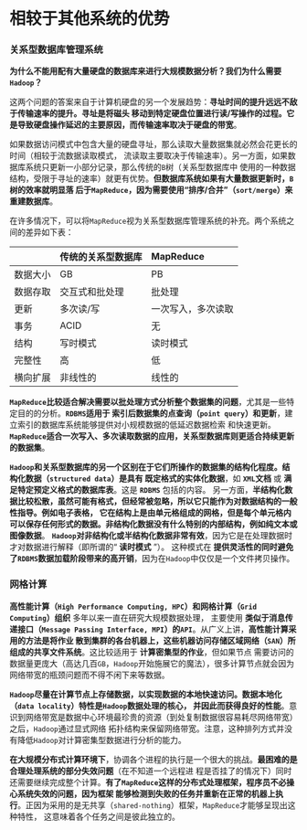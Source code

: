 相较于其他系统的优势
==============================================================================
 ### 关系型数据库管理系统
 **为什么不能用配有大量硬盘的数据库来进行大规模数据分析？我们为什么需要`Hadoop`？**

 这两个问题的答案来自于计算机硬盘的另一个发展趋势：**寻址时间的提升远远不敌于传输速率的提升。寻址是将磁头
 移动到特定硬盘位置进行读/写操作的过程。它是导致硬盘操作延迟的主要原因，而传输速率取决于硬盘的带宽**。

 如果数据访问模式中包含大量的硬盘寻址，那么读取大量数据集就必然会花更长的时间（相较于流数据读取模式，
 流读取主要取决于传输速率）。另一方面，如果数据库系统只更新一小部分记录，那么传统的`B`树（关系型数据库中
 使用的一种数据结构，受限于寻址的速率）就更有优势。**但数据库系统如果有大量数据更新时，`B`树的效率就明显落
 后于`MapReduce`，因为需要使用“排序/合并”（`sort/merge`）来重建数据库**。

 在许多情况下，可以将`MapReduce`视为关系型数据库管理系统的补充。两个系统之间的差异如下表：

 | | 传统的关系型数据库 | MapReduce |
 |:--|:--------------|:----------|
 | 数据大小 | GB | PB |
 | 数据存取 | 交互式和批处理 | 批处理 |
 | 更新 | 多次读/写 | 一次写入，多次读取 |
 | 事务 | ACID | 无 |
 | 结构 | 写时模式 | 读时模式 |
 | 完整性 | 高 | 低 |
 | 横向扩展 | 非线性的 | 线性的 |

 **`MapReduce`比较适合解决需要以批处理方式分析整个数据集的问题**，尤其是一些特定目的的分析。**`RDBMS`适用于
 索引后数据集的点查询（`point query`）和更新**，建立索引的数据库系统能够提供对小规模数据的低延迟数据检索
 和快速更新。**`MapReduce`适合一次写入、多次读取数据的应用，关系型数据库则更适合持续更新的数据集**。

 **`Hadoop`和关系型数据库的另一个区别在于它们所操作的数据集的结构化程度。结构化数据（`structured data`）是具有
 既定格式的实体化数据**，如 **`XML`文档** 或 **满足特定预定义格式的数据库表**。这是 **`RDBMS`** 包括的内容。
 另一方面，**半结构化数据比较松散，虽然可能有格式，但经常被忽略，所以它只能作为对数据结构的一般性指导。例如电子表格，
 它在结构上是由单元格组成的网格，但是每个单元格内可以保存任何形式的数据。非结构化数据没有什么特别的内部结构，例如纯文本或图像数据**。
 **`Hadoop`对非结构化或半结构化数据非常有效**，因为它是在处理数据时才对数据进行解释（即所谓的“ **读时模式** ”）。
 这种模式在 **提供灵活性的同时避免了`RDBMS`数据加载阶段带来的高开销**，因为在`Hadoop`中仅仅是一个文件拷贝操作。

 ### 网格计算
 **高性能计算（`High Performance Computing, HPC`）和网格计算（`Grid Computing`）组织** 多年以来一直在研究大规模数据处理，
 主要使用 **类似于消息传递接口（`Message Passing Interface, MPI`）的`API`**。从广义上讲，**高性能计算采用的方法是将作业
 散到集群的各台机器上，这些机器访问存储区域网络（`SAN`）所组成的共享文件系统**。这比较适用于 **计算密集型的作业**，但如果节点
 需要访问的数据量更庞大（高达几百`GB`，`Hadoop`开始施展它的魔法），很多计算节点就会因为网络带宽的瓶颈问题而不得不闲下来等数据。

 **`Hadoop`尽量在计算节点上存储数据，以实现数据的本地快速访问。数据本地化（`data locality`）特性是`Hadoop`数据处理的核心，
 并因此而获得良好的性能**。意识到网络带宽是数据中心环境最珍贵的资源（到处复制数据很容易耗尽网络带宽）之后，`Hadoop`通过显式网络
 拓扑结构来保留网络带宽。注意，这种排列方式并没有降低`Hadoop`对计算密集型数据进行分析的能力。

 **在大规模分布式计算环境下**，协调各个进程的执行是一个很大的挑战。**最困难的是合理处理系统的部分失效问题**（在不知道一个远程进
 程是否挂了的情况下）同时还需要继续完成整个计算。**有了`MapReduce`这样的分布式处理框架，程序员不必操心系统失效的问题，因为框架
 能够检测到失败的任务并重新在正常的机器上执行**。正因为采用的是无共享（`shared-nothing`）框架，`MapReduce`才能够呈现出这种特性，
 这意味着各个任务之间是彼此独立的。
